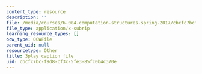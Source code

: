```yaml
---
content_type: resource
description: ''
file: /media/courses/6-004-computation-structures-spring-2017/cbcfc7bcf9d8cf3c5fe385fc0b4c370e_zvQPV1j7SSU.srt
file_type: application/x-subrip
learning_resource_types: []
ocw_type: OCWFile
parent_uid: null
resourcetype: Other
title: 3play caption file
uid: cbcfc7bc-f9d8-cf3c-5fe3-85fc0b4c370e
---
```

